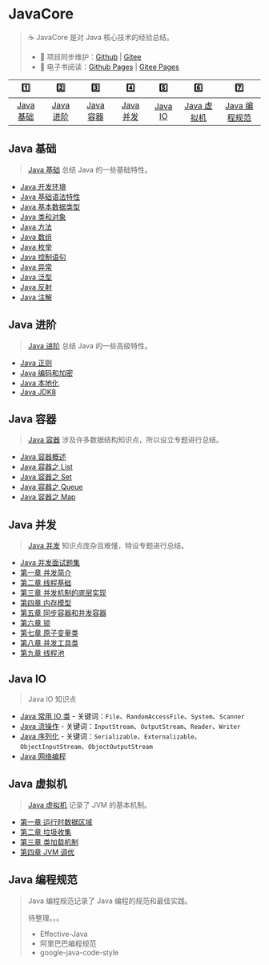 # JavaCore

> :coffee: JavaCore 是对 Java 核心技术的经验总结。
>
> - :repeat: 项目同步维护：[Github](https://github.com/dunwu/javacore) | [Gitee](https://gitee.com/turnon/javacore)
> - :book: 电子书阅读：[Github Pages](https://dunwu.github.io/javacore/) | [Gitee Pages](http://turnon.gitee.io/javacore)

|          :one:          |          :two:          |         :three:         |         :four:          |       :five:        |            :six:            |             :seven:             |
| :---------------------: | :---------------------: | :---------------------: | :---------------------: | :-----------------: | :-------------------------: | :-----------------------------: |
| [Java 基础](#java-基础) | [Java 进阶](#java-进阶) | [Java 容器](#java-容器) | [Java 并发](#java-并发) | [Java IO](#java-io) | [Java 虚拟机](#java-虚拟机) | [Java 编程规范](#java-编程规范) |

## Java 基础

> [Java 基础](docs/basics) 总结 Java 的一些基础特性。

- [Java 开发环境](docs/basics/Java开发环境.md)
- [Java 基础语法特性](docs/basics/Java基础语法特性.md)
- [Java 基本数据类型](docs/basics/Java基本数据类型.md)
- [Java 类和对象](docs/basics/Java类和对象.md)
- [Java 方法](docs/basics/Java方法.md)
- [Java 数组](docs/basics/Java数组.md)
- [Java 枚举](docs/basics/Java枚举.md)
- [Java 控制语句](docs/basics/Java控制语句.md)
- [Java 异常](docs/basics/Java异常.md)
- [Java 泛型](docs/basics/Java泛型.md)
- [Java 反射](docs/basics/Java反射.md)
- [Java 注解](docs/basics/Java注解.md)

## Java 进阶

> [Java 进阶](docs/advanced) 总结 Java 的一些高级特性。

- [Java 正则](docs/advanced/Java正则.md)
- [Java 编码和加密](docs/advanced/Java编码和加密.md)
- [Java 本地化](docs/advanced/Java本地化.md)
- [Java JDK8](docs/advanced/Java8.md)

## Java 容器

> [Java 容器](docs/container) 涉及许多数据结构知识点，所以设立专题进行总结。

- [Java 容器概述](docs/container/java-container.md)
- [Java 容器之 List](docs/container/java-container-list.md)
- [Java 容器之 Set](docs/container/java-container-set.md)
- [Java 容器之 Queue](docs/container/java-container-queue.md)
- [Java 容器之 Map](docs/container/java-container-map.md)

## Java 并发

> [Java 并发](docs/concurrent) 知识点庞杂且难懂，特设专题进行总结。

- [Java 并发面试题集](docs/concurrent/Java并发面试题集.md)
- [第一章 并发简介](docs/concurrent/并发简介.md)
- [第二章 线程基础](docs/concurrent/线程基础.md)
- [第三章 并发机制的底层实现](docs/concurrent/并发机制的底层实现.md)
- [第四章 内存模型](docs/concurrent/内存模型.md)
- [第五章 同步容器和并发容器](docs/concurrent/同步容器和并发容器.md)
- [第六章 锁](docs/concurrent/锁.md)
- [第七章 原子变量类](docs/concurrent/原子变量类.md)
- [第八章 并发工具类](docs/concurrent/并发工具类.md)
- [第九章 线程池](docs/concurrent/线程池.md)

## Java IO

> Java IO 知识点

- [Java 常用 IO 类](docs/io/Java常用IO类.md) - 关键词：`File`、`RandomAccessFile`、`System`、`Scanner`
- [Java 流操作](docs/io/Java流操作.md) - 关键词：`InputStream`、`OutputStream`、`Reader`、`Writer`
- [Java 序列化](docs/io/Java序列化.md) - 关键词：`Serializable`、`Externalizable`、`ObjectInputStream`、`ObjectOutputStream`
- [Java 网络编程](docs/io/Java网络编程.md)

## Java 虚拟机

> [Java 虚拟机](docs/jvm) 记录了 JVM 的基本机制。

- [第一章 运行时数据区域](docs/jvm/运行时数据区域.md)
- [第二章 垃圾收集](docs/jvm/垃圾收集.md)
- [第三章 类加载机制](docs/jvm/类加载机制.md)
- [第四章 JVM 调优](docs/jvm/JVM调优.md)

## Java 编程规范

> Java 编程规范记录了 Java 编程的规范和最佳实践。
>
> 待整理。。。
>
> - Effective-Java
> - 阿里巴巴编程规范
> - google-java-code-style
